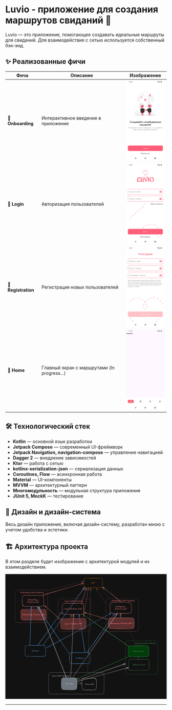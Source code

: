 # Luvio - приложение для создания маршрутов свиданий 💖

Luvio — это приложение, помогающее создавать идеальные маршруты для свиданий. Для взаимодействия с сетью используется собственный бэк-энд.

## ✨ Реализованные фичи

| Фича          | Описание | Изображение |
|--------------|----------|------------|
| 🏁 **Onboarding** | Интерактивное введение в приложение | ![Onboarding](assets/onboarding_screenshot.png) |
| 🔐 **Login** | Авторизация пользователей | ![Login](assets/login_screenshot.png) |
| 📝 **Registration** | Регистрация новых пользователей | ![Registration](assets/registration_screenshot.png) |
| 🏡 **Home** | Главный экран с маршрутами (In progress...)| ![Home](assets/workspace_screenshot.png) |

## 🛠 Технологический стек

- **Kotlin** — основной язык разработки
- **Jetpack Compose** — современный UI-фреймворк
- **Jetpack Navigation, navigation-compose** — управление навигацией
- **Dagger 2** — внедрение зависимостей
- **Ktor** — работа с сетью
- **kotlinx-serialization-json** — сериализация данных
- **Coroutines, Flow** — асинхронная работа
- **Material** — UI-компоненты
- **MVVM** — архитектурный паттерн
- **Многомодульность** — модульная структура приложения
- **JUnit 5, MockK** — тестирование

## 🎨 Дизайн и дизайн-система
Весь дизайн приложения, включая дизайн-систему, разработан мною с учетом удобства и эстетики.

## 🏗 Архитектура проекта
В этом разделе будет изображение с архитектурой модулей и их взаимодействием.

![Architecture](assets/system_design_luvio.png)

---
